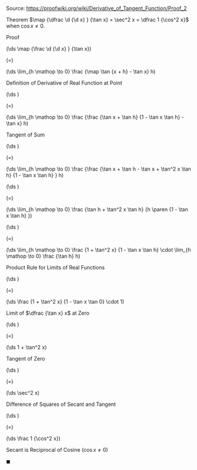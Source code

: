 # 

Source: https://proofwiki.org/wiki/Derivative_of_Tangent_Function/Proof_2

Theorem
$\map {\dfrac \d {\d x} } {\tan x} = \sec^2 x = \dfrac 1 {\cos^2 x}$
when $\cos x \ne 0$.


Proof













\(\ds \map {\frac \d {\d x} } {\tan x}\)

\(=\)







\(\ds \lim_{h \mathop \to 0} \frac {\map \tan {x + h} - \tan x} h\)





Definition of Derivative of Real Function at Point














\(\ds \)

\(=\)







\(\ds \lim_{h \mathop \to 0} \frac {\frac {\tan x + \tan h} {1 - \tan x \tan h} - \tan x} h\)





Tangent of Sum














\(\ds \)

\(=\)







\(\ds \lim_{h \mathop \to 0} \frac {\frac {\tan x + \tan h - \tan x + \tan^2 x \tan h} {1 - \tan x \tan h} } h\)




















\(\ds \)

\(=\)







\(\ds \lim_{h \mathop \to 0} \frac {\tan h + \tan^2 x \tan h} {h \paren {1 - \tan x \tan h} }\)




















\(\ds \)

\(=\)







\(\ds \lim_{h \mathop \to 0} \frac {1 + \tan^2 x} {1 - \tan x \tan h} \cdot \lim_{h \mathop \to 0} \frac {\tan h} h\)





Product Rule for Limits of Real Functions














\(\ds \)

\(=\)







\(\ds \frac {1 + \tan^2 x} {1 - \tan x \tan 0} \cdot 1\)





Limit of $\dfrac {\tan x} x$ at Zero














\(\ds \)

\(=\)







\(\ds 1 + \tan^2 x\)





Tangent of Zero














\(\ds \)

\(=\)







\(\ds \sec^2 x\)





Difference of Squares of Secant and Tangent














\(\ds \)

\(=\)







\(\ds \frac 1 {\cos^2 x}\)





Secant is Reciprocal of Cosine ($\cos x \ne 0$)



$\blacksquare$





